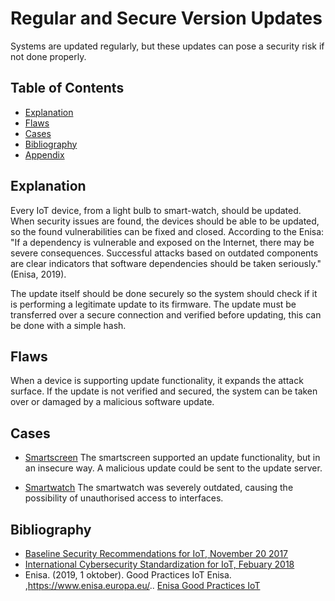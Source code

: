 # Regular and Secure Version Updates

Systems are updated regularly, but these updates can pose a security risk if not done properly.

## Table of Contents

- [Explanation](#explanation)
- [Flaws](#flaws)
- [Cases](#cases)
- [Bibliography](#bibliography)
- [Appendix](#appendix)

## Explanation

Every IoT device, from a light bulb to smart-watch, should be updated. When security issues are found, the devices should be able to be updated, so the found vulnerabilities can be fixed and closed. According to the Enisa: "If a dependency is vulnerable and exposed on the Internet, there may be severe consequences. Successful attacks based on outdated components are clear indicators that software dependencies should be taken seriously."(Enisa, 2019).

The update itself should be done securely so the system should check if it is performing a legitimate update to its firmware. The update must be transferred over a secure connection and verified before updating, this can be done with a simple hash.

## Flaws

When a device is supporting update functionality, it expands the attack surface. If the update is not verified and secured, the system can be taken over or damaged by a malicious software update.

## Cases

- [Smartscreen](cases/smartscreen#Vulnerabilities)
The smartscreen supported an update functionality, but in an insecure way. A malicious update could be sent to the update server.

- [Smartwatch](cases/smartwatch#Vulnerabilities)
The smartwatch was severely outdated, causing the possibility of unauthorised access to interfaces.

## Bibliography

- [Baseline Security Recommendations for IoT, November 20 2017](https://www.enisa.europa.eu/publications/baseline-security-recommendations-for-iot)
- [International Cybersecurity Standardization for IoT, Febuary 2018](https://csrc.nist.gov/CSRC/media/Publications/nistir/8200/draft/documents/nistir8200-draft.pdf)
- Enisa. (2019, 1 oktober). Good Practices IoT Enisa. ,https://www.enisa.europa.eu/.. [Enisa Good Practices IoT](https://www.enisa.europa.eu/publications/good-practices-for-security-of-iot-1/at_download/fullReport)